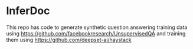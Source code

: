 # InferDoc
This repo has code to generate synthetic question answering training data using https://github.com/facebookresearch/UnsupervisedQA and training them using https://github.com/deepset-ai/haystack

